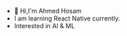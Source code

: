 - 👋 Hi,I'm Ahmed Hosam
- I am learning React Native currently.
- Interested in AI & ML

<!---
Ahmeds-github/Ahmeds-github is a ✨ special ✨ repository because its `README.md` (this file) appears on your GitHub profile.
You can click the Preview link to take a look at your changes.
--->
